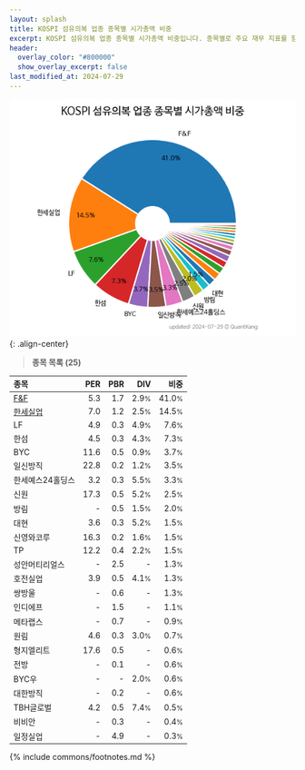 ```yaml
---
layout: splash
title: KOSPI 섬유의복 업종 종목별 시가총액 비중
excerpt: KOSPI 섬유의복 업종 종목별 시가총액 비중입니다. 종목별로 주요 재무 지표를 함께 표시합니다.
header:
  overlay_color: "#800000"
  show_overlay_excerpt: false
last_modified_at: 2024-07-29
---
```



![KOSPI 섬유의복 업종 종목별 시가총액 비중](/stats/sector/images/kospi_업종_섬유의복_종목.png){: .align-center}


> **종목 목록 (25)**<a id="list"></a>

| **종목** | **PER** | **PBR** | **DIV** | **비중** |
| :------- | ------: | ------: | ------: | -------: |
| [F&F](/383220/) | 5.3 | 1.7 | 2.9<small>%</small> | 41.0<small>%</small> |
| [한세실업](/105630/) | 7.0 | 1.2 | 2.5<small>%</small> | 14.5<small>%</small> |
| LF | 4.9 | 0.3 | 4.9<small>%</small> | 7.6<small>%</small> |
| 한섬 | 4.5 | 0.3 | 4.3<small>%</small> | 7.3<small>%</small> |
| BYC | 11.6 | 0.5 | 0.9<small>%</small> | 3.7<small>%</small> |
| 일신방직 | 22.8 | 0.2 | 1.2<small>%</small> | 3.5<small>%</small> |
| 한세예스24홀딩스 | 3.2 | 0.3 | 5.5<small>%</small> | 3.3<small>%</small> |
| 신원 | 17.3 | 0.5 | 5.2<small>%</small> | 2.5<small>%</small> |
| 방림 | - | 0.5 | 1.5<small>%</small> | 2.0<small>%</small> |
| 대현 | 3.6 | 0.3 | 5.2<small>%</small> | 1.5<small>%</small> |
| 신영와코루 | 16.3 | 0.2 | 1.6<small>%</small> | 1.5<small>%</small> |
| TP | 12.2 | 0.4 | 2.2<small>%</small> | 1.5<small>%</small> |
| 성안머티리얼스 | - | 2.5 | - | 1.3<small>%</small> |
| 호전실업 | 3.9 | 0.5 | 4.1<small>%</small> | 1.3<small>%</small> |
| 쌍방울 | - | 0.6 | - | 1.3<small>%</small> |
| 인디에프 | - | 1.5 | - | 1.1<small>%</small> |
| 메타랩스 | - | 0.7 | - | 0.9<small>%</small> |
| 원림 | 4.6 | 0.3 | 3.0<small>%</small> | 0.7<small>%</small> |
| 형지엘리트 | 17.6 | 0.5 | - | 0.6<small>%</small> |
| 전방 | - | 0.1 | - | 0.6<small>%</small> |
| BYC우 | - | - | 2.0<small>%</small> | 0.6<small>%</small> |
| 대한방직 | - | 0.2 | - | 0.6<small>%</small> |
| TBH글로벌 | 4.2 | 0.5 | 7.4<small>%</small> | 0.5<small>%</small> |
| 비비안 | - | 0.3 | - | 0.4<small>%</small> |
| 일정실업 | - | 4.9 | - | 0.3<small>%</small> |

{% include commons/footnotes.md %}